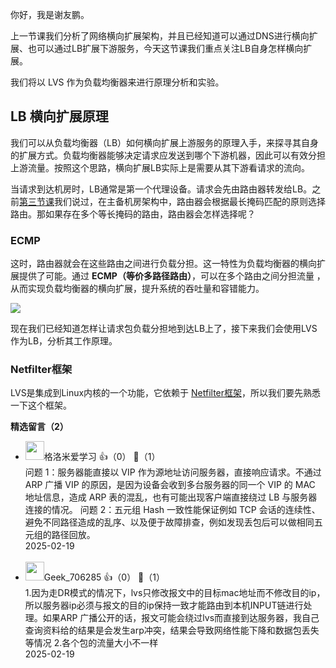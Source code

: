 你好，我是谢友鹏。

上一节课我们分析了网络横向扩展架构，并且已经知道可以通过DNS进行横向扩展、也可以通过LB扩展下游服务，今天这节课我们重点关注LB自身怎样横向扩展。

我们将以 LVS 作为负载均衡器来进行原理分析和实验。

## LB 横向扩展原理

我们可以从负载均衡器（LB）如何横向扩展上游服务的原理入手，来探寻其自身的扩展方式。负载均衡器能够决定请求应发送到哪个下游机器，因此可以有效分担上游流量。按照这个思路，横向扩展LB实际上是需要从其下游看请求的流向。

当请求到达机房时，LB通常是第一个代理设备。请求会先由路由器转发给LB。之前[第三节课](https://time.geekbang.org/column/article/852092)我们说过，在主备机房架构中，路由器会根据最长掩码匹配的原则选择路由。那如果存在多个等长掩码的路由，路由器会怎样选择呢？

### ECMP

这时，路由器就会在这些路由之间进行负载分担。这一特性为负载均衡器的横向扩展提供了可能。通过 **ECMP（等价多路径路由）**，可以在多个路由之间分担流量 ，从而实现负载均衡器的横向扩展，提升系统的吞吐量和容错能力。

![](https://static001.geekbang.org/resource/image/50/e4/5060a14094f344ac0f372cd37158b3e4.jpg?wh=3900x1714)

现在我们已经知道怎样让请求包负载分担地到达LB上了，接下来我们会使用LVS作为LB，分析其工作原理。

### Netfilter框架

LVS是集成到Linux内核的一个功能，它依赖于 [Netfilter框架](https://docs.kernel.org/networking/nf_flowtable.html)，所以我们要先熟悉一下这个框架。
<div><strong>精选留言（2）</strong></div><ul>
<li><img src="https://static001.geekbang.org/account/avatar/00/2f/72/ea/81b268be.jpg" width="30px"><span>格洛米爱学习</span> 👍（0） 💬（1）<div>问题 1：服务器能直接以 VIP 作为源地址访问服务器，直接响应请求。不通过 ARP 广播 VIP 的原因，是因为设备会收到多台服务器的同一个 VIP 的 MAC 地址信息，造成 ARP 表的混乱，也有可能出现客户端直接绕过 LB 与服务器连接的情况。
问题 2：五元组 Hash 一致性能保证例如 TCP 会话的连续性、避免不同路径造成的乱序、以及便于故障排查，例如发现丢包后可以做相同五元组的路径回放。</div>2025-02-19</li><br/><li><img src="https://thirdwx.qlogo.cn/mmopen/vi_32/ibD5qS2OcJj7aWf4SVJFUVLicicDkSkmzTHRhTSd2cXKzYO1LRDwcoEOo7EjV8KFaSzmgqA1ZcXLWBUibHsKTovWHA/132" width="30px"><span>Geek_706285</span> 👍（0） 💬（1）<div>1.因为走DR模式的情况下，lvs只修改报文中的目标mac地址而不修改目的ip，所以服务器ip必须与报文的目的ip保持一致才能路由到本机INPUT链进行处理。如果ARP 广播公开的话，报文可能会绕过lvs而直接到达服务器，我自己查询资料给的结果是会发生arp冲突，结果会导致网络性能下降和数据包丢失等情况 2.各个包的流量大小不一样</div>2025-02-19</li><br/>
</ul>